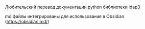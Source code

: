Любительский перевод документации python библиотеки ldap3

md файлы интегрированы для использования в Obsidian (https://obsidian.md/)
